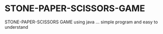 # STONE-PAPER-SCISSORS-GAME
STONE-PAPER-SCISSORS GAME using java ... simple program and easy to understand
